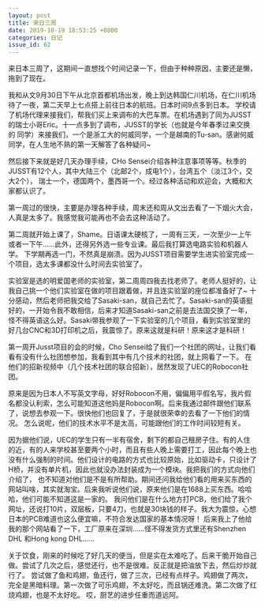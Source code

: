 ```yaml
---
layout: post
title: 来日三周
date: 2019-10-19 18:53:25 +0800
categories: 日记
issue_id: 62
---
```

来日本三周了，这期间一直想找个时间记录一下，但由于种种原因，主要还是懒，拖到了现在。

我和从文9月30日下午从北京首都机场出发，晚上到达韩国仁川机场，在仁川机场待了一夜，第二天早上七点搭上前往日本的航班。日本时间9点多到日本。
学校请了机场代理来接我们，帮我们买上来调布的大巴车票。在机场遇到了同为JUSST的瑞士小哥Eric。十一点多到了调布，JUSST的学长（也就是今年春季过来交换的
同学）来接我们，一个是浙工大的何威同学，一个是越南的Tu-san。感谢何威同学，在人生地不熟的第一天解答了各种疑问~

然后接下来就是好几天办理手续，CHo Sensei介绍各种注意事项等等。秋季的JUSST有12个人，其中大陆三个（北邮2个，成电1个），台湾五个（淡江3个，交大2个），
瑞士一个，德国两个，墨西哥一个。经过各种活动和欢迎会，大概和大家都认识了。

第一周过的很快，主要是办理各种手续，周末还和周从文出去看了一下烟火大会，人真是太多了。我感觉我可能再也不会去这种活动了。

第二周就开始上课了，Shame。日语课太硬核了，一周有三天，一次至少一上午或者一下午……此外，还得另外选一些专业课。最后我打算选电路实验和机器人学。
下学期再选一门，不然真是崩溃。因为JUSST项目需要学生进实验室完成一个项目，选太多课都没什么时间去实验室了。

实验室是选的明爱国老师的实验室，第二周周四我去找老师了。老师人挺好的，让我自己挑一个他们实验室在做的项目跟着做，并且连实验室的座位都准备好了~
十分感动，然后老师把我交给了Sasaki-san，就自己去忙了。Sasaki-san的英语挺好的，一开始令我不敢相信，后来才知道Sasaki-san之前是去法国交换了一年，
怪不得英语这么好。Sasaki带我参观了一下实验室的几个项目，看到实验室里的好几台CNC和3D打印机之后，我震惊了。原来这就是科研！原来这才是科研！

第一周开Jusst项目的会的时候，Cho Sensei给了我们一个社团的网址，让我们看看有没有什么社团想参加，我看到其中有几个技术的社团，就上网看了一下。
在他们的招新视频中（几个技术社团的联合招新），居然发现了UEC的Robocon社团。

原来是因为日本人不写英文字母，好好Robocon不用，偏偏用平假名写，我片假名都没认利索，怎么可能知道这他妈是Robocon啊。后来我通过邮件跟他们联系了，说想去参观一下。很快他们也回复了，于是就很荣幸的去看了一下他们的情况。
怎么说呢，他们的技术水平不是太高，可能跟他们的工作时间较短有关。

因为据他们说，UEC的学生只有一半有宿舍，剩下的都自己租房子住。有的人住的近，有的人来学校甚至要两个小时，而且有些人晚上需要打工，因此每个晚上也
没有什么强制的时间。他们设计的电路的方式也比较原始，比如驱动卡，只设计了H桥，并没有单片机，因此也就没办法封装成为一个模块。我把我们的方式向他们介绍了，
也不知道对他们是不是有所帮助。期间还问我给他们看的用来买东西的网站叫啥，其实就淘宝。后来我听说他们说，原来他们是在1688上买东西。哈哈哈，他们可能不知道这是一家的。
我问他们是在什么地方打PCB，他们给了我个网址，还说打10片，双层板，只要4刀，也就是30块钱的样子。我大为震惊，心想日本的PCB难道也这么便宜嘛，不符合发达国家的基本情况呀！
后来我上了他给我的那个网站看了一下，工厂原来在深圳……怪不得发货方式里还有Shenzhen DHL 和Hong kong DHL……

关于饮食，刚来的时候吃了好几天的便当，但是实在太难吃了。后来干脆开始自己做。尝试了几次之后，感觉还行，也不是很难。反正就是把油放下去，然后炒炒就行了。
尝试做了鱼和鸡翅，鱼还行，做了三次，已经有点样子。鸡翅做了两次，完全是黑暗料理。第一次做了可乐鸡翅，不太好吃，而且锅还难洗。第二次做了红烧鸡翅，也是不太好吃。
哎，厨艺的进步任重而道远阿。






